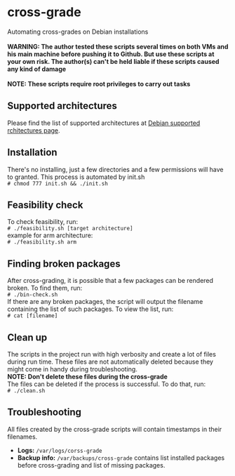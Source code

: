 # cross-grade
Automating cross-grades on Debian installations
<br><br>
**WARNING: The author tested these scripts several times on both VMs and his main machine before pushing it to Github.
But use these scripts at your own risk. The author(s) can't be held liable if these scripts caused any kind of damage**
<br><br>
**NOTE: These scripts require root privileges to carry out tasks**

## Supported architectures
Please find the list of supported architectures at [Debian supported rchitectures page](https://wiki.debian.org/SupportedArchitectures). 

## Installation
There's no installing, just a few directories and a few permissions will have to granted. This process is automated by init.sh
<br>
`# chmod 777 init.sh && ./init.sh` 
<br>

## Feasibility check
To check feasibility, run:
<br>
`# ./feasibility.sh [target architecture]`
<br>
example for arm architecture:
<br>
`# ./feasibility.sh arm`

## Finding broken packages
After cross-grading, it is possible that a few packages can be rendered broken. To find them, run:
<br>
`# ./bin-check.sh`
<br>
If there are any broken packages, the script will output the filename containing the list of such packages. To view the list, run:
<br>
`# cat [filename]`
<br>
## Clean up
The scripts in the project run with high verbosity and create a lot of files during run time. 
These files are not automatically deleted because they might come in handy during troubleshooting. 
<br>
**NOTE: Don't delete these files during the cross-grade**
<br>
The files can be deleted if the process is successful. To do that, run:
<br>
`# ./clean.sh`
## Troubleshooting
All files created by the cross-grade scripts will contain timestamps in their filenames. 
<br>
+ **Logs:** 
`/var/logs/corss-grade`
+ **Backup info:**
`/var/backups/cross-grade`
contains list installed packages before cross-grading and list of missing packages.
